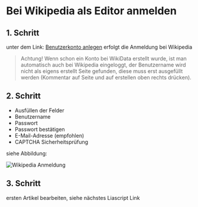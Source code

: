 # Bei Wikipedia als Editor anmelden

## 1. Schritt

unter dem Link: [Benutzerkonto anlegen](https://auth.wikimedia.org/dewiki/w/index.php?title=Spezial:Benutzerkonto_anlegen&returnto=Main_Page&centralauthLoginToken=5c3ad01e7a3cd313d7279f4a96933565&usesul3=1&useformat=desktop&campaign=loginCTA) erfolgt die Anmeldung bei Wikipedia

> Achtung! Wenn schon ein Konto bei WikiData erstellt wurde, ist man automatisch auch bei Wikipedia eingeloggt, der Benutzername wird nicht als eigens erstellt Seite gefunden, diese muss erst ausgefüllt werden (Kommentar auf Seite und auf erstellen oben rechts drücken).

## 2. Schritt

+ Ausfüllen der Felder
+ Benutzername
+ Passwort
+ Passwort bestätigen
+ E-Mail-Adresse (empfohlen)
+ CAPTCHA Sicherheitsprüfung

siehe Abbildung:

![Wikipedia Anmeldung](https://upload.wikimedia.org/wikipedia/commons/thumb/0/06/Anmeldung.png/1600px-Anmeldung.png)

## 3. Schritt

ersten Artikel bearbeiten, siehe nächstes Liascript
Link 
